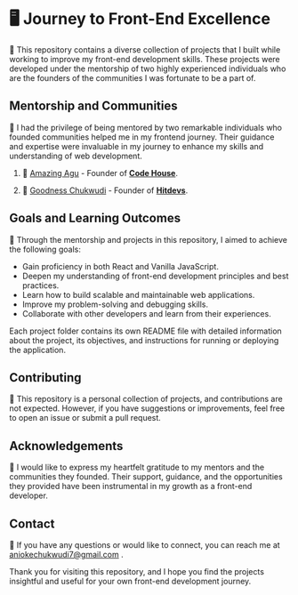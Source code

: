 # 🖥️ **Journey to Front-End Excellence**


🚀 This repository contains a diverse collection of projects that I built while working to improve my front-end development skills. These projects were developed under the mentorship of two highly experienced individuals who are the founders of the communities I was fortunate to be a part of.


## Mentorship and Communities

🙌 I had the privilege of being mentored by two remarkable individuals who founded communities helped me in my frontend journey. Their guidance and expertise were invaluable in my journey to enhance my skills and understanding of web development.

1. 👤 [Amazing Agu]([amazing-profile-link](https://github.com/enyichiaagu)) - Founder of [**Code House**](community1-link).

2. 👤 [Goodness Chukwudi]([chukwudi-profile-link](https://github.com/Goodness-Chukwudi)) - Founder of [**Hitdevs**](community2-link).

## Goals and Learning Outcomes

🎯 Through the mentorship and projects in this repository, I aimed to achieve the following goals:

- Gain proficiency in both React and Vanilla JavaScript.
- Deepen my understanding of front-end development principles and best practices.
- Learn how to build scalable and maintainable web applications.
- Improve my problem-solving and debugging skills.
- Collaborate with other developers and learn from their experiences.


Each project folder contains its own README file with detailed information about the project, its objectives, and instructions for running or deploying the application.

## Contributing

🤝 This repository is a personal collection of projects, and contributions are not expected. However, if you have suggestions or improvements, feel free to open an issue or submit a pull request.


## Acknowledgements

🙏 I would like to express my heartfelt gratitude to my mentors and the communities they founded. Their support, guidance, and the opportunities they provided have been instrumental in my growth as a front-end developer.

## Contact

📧 If you have any questions or would like to connect, you can reach me at aniokechukwudi7@gmail.com .

Thank you for visiting this repository, and I hope you find the projects insightful and useful for your own front-end development journey.